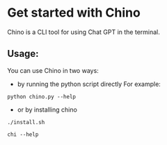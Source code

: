 # Get started with Chino

Chino is a CLI tool for using Chat GPT in the terminal.

## Usage:
You can use Chino in two ways:

- by running the python script directly
For example:
```
python chino.py --help
```
- or by installing chino
```
./install.sh
```
```
chi --help
```